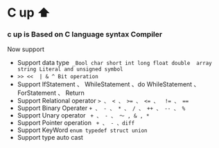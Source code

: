 # C up ⬆
### c up is  Based on C language syntax Compiler
Now support 
- Support data type` _Bool char short int long float double  array string Literal and unsigned symbol`
- `>> <<  | & ^ Bit operation`
- Support IfStatement 、 WhileStatement 、do WhileStatement 、 ForStatement 、 Return
- Support Relational operator `> 、 < 、 >= 、 <= 、  != 、 == `
- Support Binary Operater `+ 、 - 、 * 、 / 、 ++ 、 -- 、 % `
- Support Unary operator ` + 、 - 、 ～ , & , *`
- Support Pointer operation ` + 、 - 、diff`
- Support KeyWord `enum typedef struct union `
- Support type auto cast 

